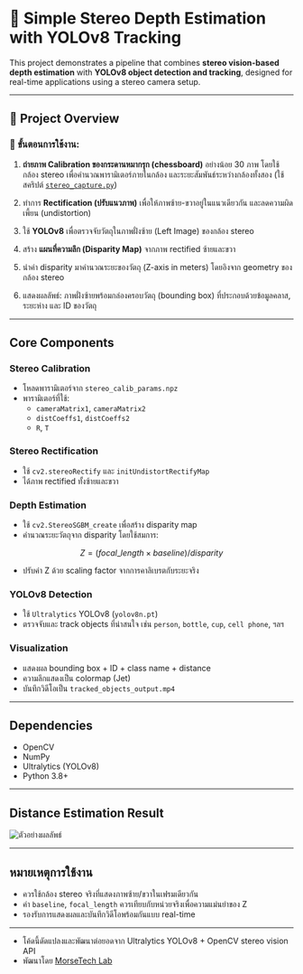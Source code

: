 # 📌 Simple Stereo Depth Estimation with YOLOv8 Tracking

This project demonstrates a pipeline that combines **stereo vision-based depth estimation** with **YOLOv8 object detection and tracking**, designed for real-time applications using a stereo camera setup.

---

## 🧠 Project Overview

### 🔹 ขั้นตอนการใช้งาน:

1. **ถ่ายภาพ Calibration ของกระดานหมากรุก (chessboard)** อย่างน้อย 30 ภาพ โดยใช้กล้อง stereo เพื่อคำนวณพารามิเตอร์ภายในกล้อง และระยะสัมพันธ์ระหว่างกล้องทั้งสอง (ใช้สคริปต์ [`stereo_capture.py`](stereo_capture.py)) 

2. ทำการ **Rectification (ปรับแนวภาพ)** เพื่อให้ภาพซ้าย-ขวาอยู่ในแนวเดียวกัน และลดความผิดเพี้ยน (undistortion)

3. ใช้ **YOLOv8** เพื่อตรวจจับวัตถุในภาพฝั่งซ้าย (Left Image) ของกล้อง stereo

4. สร้าง **แผนที่ความลึก (Disparity Map)** จากภาพ rectified ซ้ายและขวา

5. นำค่า disparity มาคำนวณระยะของวัตถุ (Z-axis in meters) โดยอิงจาก geometry ของกล้อง stereo

6. แสดงผลลัพธ์: ภาพฝั่งซ้ายพร้อมกล่องครอบวัตถุ (bounding box) ที่ประกอบด้วยข้อมูลคลาส, ระยะห่าง และ ID ของวัตถุ

---

## Core Components

### Stereo Calibration
- โหลดพารามิเตอร์จาก `stereo_calib_params.npz`
- พารามิเตอร์ที่ใช้:
  - `cameraMatrix1`, `cameraMatrix2`
  - `distCoeffs1`, `distCoeffs2`
  - `R`, `T`

### Stereo Rectification
- ใช้ `cv2.stereoRectify` และ `initUndistortRectifyMap`
- ได้ภาพ rectified ทั้งซ้ายและขวา

### Depth Estimation
- ใช้ `cv2.StereoSGBM_create` เพื่อสร้าง disparity map
- คำนวณระยะวัตถุจาก disparity โดยใช้สมการ:

```math
Z = (focal\_length \times baseline) / disparity
```

- ปรับค่า Z ด้วย scaling factor จากการคาลิเบรตกับระยะจริง

### YOLOv8 Detection
- ใช้ `Ultralytics` YOLOv8 (`yolov8n.pt`)
- ตรวจจับและ track objects ที่น่าสนใจ เช่น `person`, `bottle`, `cup`, `cell phone`, ฯลฯ

### Visualization
- แสดงผล bounding box + ID + class name + distance
- ความลึกแสดงเป็น colormap (Jet)
- บันทึกวิดีโอเป็น `tracked_objects_output.mp4`

---

## Dependencies
- OpenCV
- NumPy
- Ultralytics (YOLOv8)
- Python 3.8+

---

## Distance Estimation Result
![ตัวอย่างผลลัพธ์](distance_estimation.gif)



---

## หมายเหตุการใช้งาน
- ควรใช้กล้อง stereo จริงที่แสดงภาพซ้าย/ขวาในเฟรมเดียวกัน
- ค่า `baseline`, `focal_length` ควรเทียบกับหน่วยจริงเพื่อความแม่นยำของ Z
- รองรับการแสดงผลและบันทึกวิดีโอพร้อมกันแบบ real-time

---

- โค้ดนี้ดัดแปลงและพัฒนาต่อยอดจาก Ultralytics YOLOv8 + OpenCV stereo vision API
- พัฒนาโดย [MorseTech Lab](www.morsetechlab.com)